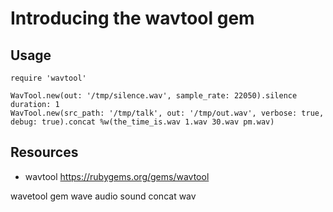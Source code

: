 # Introducing the wavtool gem

## Usage

    require 'wavtool'

    WavTool.new(out: '/tmp/silence.wav', sample_rate: 22050).silence duration: 1
    WavTool.new(src_path: '/tmp/talk', out: '/tmp/out.wav', verbose: true, debug: true).concat %w(the_time_is.wav 1.wav 30.wav pm.wav)

## Resources

* wavtool https://rubygems.org/gems/wavtool

wavetool gem wave audio sound concat wav
